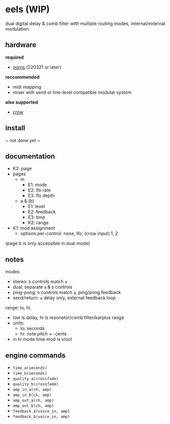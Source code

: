 # eels (WIP)

dual digital delay & comb filter with multiple routing modes, internal/external modulation

## hardware

**required**

- [norns](https://github.com/p3r7/awesome-monome-norns) (220321 or later)

**reccommended**

- midi mapping
- mixer with send or line-level compatible modular system

**also supported**

- [crow](https://monome.org/docs/crow/)


## install

~ not done yet ~

## documentation

- K2: page
- pages
    - m
        - E1: mode
        - E2: lfo rate
        - E3: lfo depth
    - a & (b)
        - E1: level
        - E2: feedback
        - E3: time
        - K2: range
- K1: mod assignment
    - options per-control: none, lfo, (crow input) 1, 2

(page b is only accessible in dual mode)

## notes

modes
- stereo: `b` controls match `a`
- dual: separate `a` & `b` controls
- ping-pong: `b` controls match `a`, ping/pong feedback
- send/return: `a` delay only, external feedback loop

range: lo, hi. 
- low is delay, hi is resonator/comb filter/karplus range
- units:
    - lo: seconds
    - hi: note pitch +- cents
- in hi mode time mod is v/oct

## engine commands

- `time_a(seconds)`
- `time_b(seconds)`
- `quality_a(crossfade)`
- `quality_b(crossfade)`
- `amp_in_a(ch, amp)`
- `amp_in_b(ch, amp)`
- `amp_out_a(ch, amp)`
- `amp_out_b(ch, amp)`
- `feedback_a(voice_in, amp)`
- `feedback_b(voice_in, amp)`
